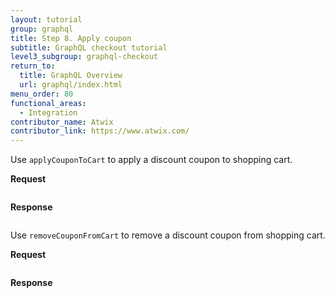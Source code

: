 ```yaml
---
layout: tutorial
group: graphql
title: Step 8. Apply coupon
subtitle: GraphQL checkout tutorial
level3_subgroup: graphql-checkout
return_to:
  title: GraphQL Overview
  url: graphql/index.html
menu_order: 80
functional_areas:
  - Integration
contributor_name: Atwix
contributor_link: https://www.atwix.com/
---
```


Use `applyCouponToCart` to apply a discount coupon to shopping cart.

**Request**

```text
```

**Response**

```json
```

Use `removeCouponFromCart` to remove a discount coupon from shopping cart.

**Request**

```text
```

**Response**

```json
```
